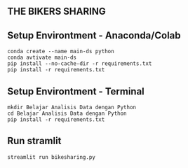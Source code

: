 ## THE BIKERS SHARING
## Setup Environtment - Anaconda/Colab
```
conda create --name main-ds python
conda avtivate main-ds
pip install --no-cache-dir -r requirements.txt
pip install -r requirements.txt
```
## Setup Environtment - Terminal
```
mkdir Belajar Analisis Data dengan Python
cd Belajar Analisis Data dengan Python
pip install -r requirements.txt
```
## Run stramlit
```
streamlit run bikesharing.py
